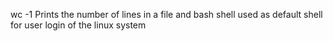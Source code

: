 wc -1 Prints the number of lines in a file and bash shell used as default shell for user login of the linux system
